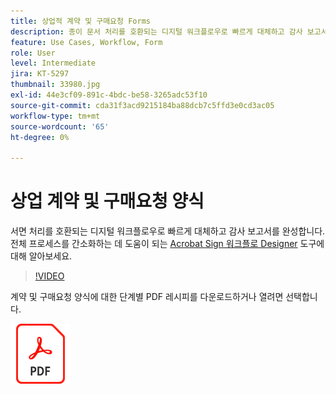 ```yaml
---
title: 상업적 계약 및 구매요청 Forms
description: 종이 문서 처리를 호환되는 디지털 워크플로우로 빠르게 대체하고 감사 보고서를 완성합니다.
feature: Use Cases, Workflow, Form
role: User
level: Intermediate
jira: KT-5297
thumbnail: 33980.jpg
exl-id: 44e3cf09-891c-4bdc-be58-3265adc53f10
source-git-commit: cda31f3acd9215184ba88dcb7c5ffd3e0cd3ac05
workflow-type: tm+mt
source-wordcount: '65'
ht-degree: 0%

---
```


# 상업 계약 및 구매요청 양식

서면 처리를 호환되는 디지털 워크플로우로 빠르게 대체하고 감사 보고서를 완성합니다. 전체 프로세스를 간소화하는 데 도움이 되는 [Acrobat Sign 워크플로 Designer](../admin/building-a-custom-workflow.md) 도구에 대해 알아보세요.

>[!VIDEO](https://video.tv.adobe.com/v/33980?quality=12&learn=on&hidetitle=true)

계약 및 구매요청 양식에 대한 단계별 PDF 레시피를 다운로드하거나 열려면 선택합니다.

[![PDF 레시피 다운로드](../assets/acrobat_PDF_96.png)](../assets/adobe-sign_set_up_a_workflow_use_case.pdf)
